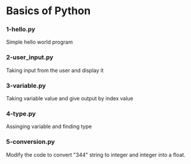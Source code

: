 # Basics of Python

### 1-hello.py
Simple hello world program

### 2-user_input.py
Taking input from the user and display it

### 3-variable.py
Taking variable value and give output by index value

### 4-type.py
Assinging variable and finding type

### 5-conversion.py
Modify the code to convert "344" string to integer and integer  into a float.
